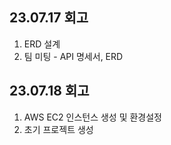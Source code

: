 ## 23.07.17 회고

1. ERD 설계
2. 팀 미팅 - API 명세서, ERD

## 23.07.18 회고

1. AWS EC2 인스턴스 생성 및 환경설정
2. 초기 프로젝트 생성

